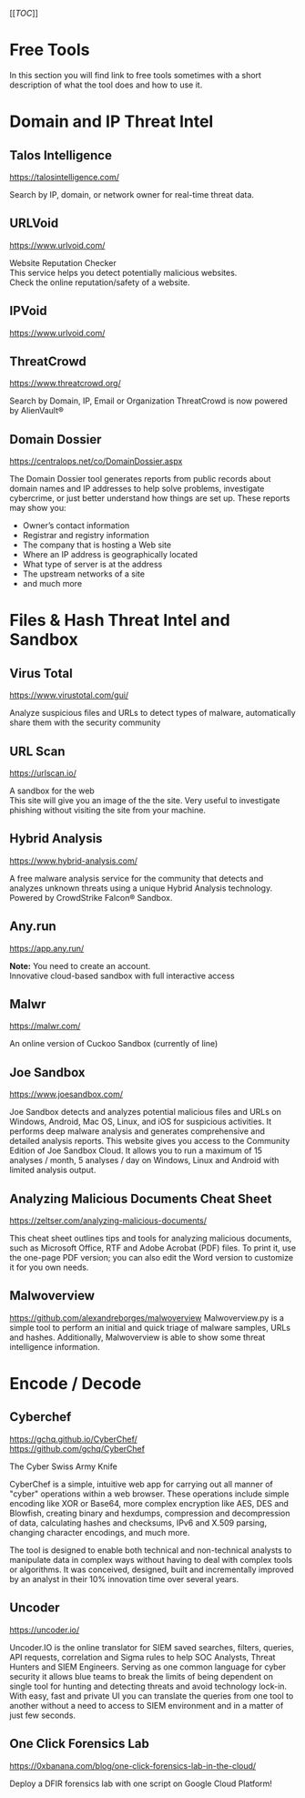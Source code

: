 [[_TOC_]]

# Free Tools

In this section you will find link to free tools sometimes with a short description of what the tool does and how to use it.

# Domain and IP Threat Intel

## Talos Intelligence

https://talosintelligence.com/  

Search by IP, domain, or network owner for real-time threat data.

## URLVoid

https://www.urlvoid.com/  

Website Reputation Checker  
This service helps you detect potentially malicious websites.  
Check the online reputation/safety of a website.  

## IPVoid

https://www.urlvoid.com/  

## ThreatCrowd

https://www.threatcrowd.org/  

Search by Domain, IP, Email or Organization 
ThreatCrowd is now powered by AlienVault® 

## Domain Dossier

https://centralops.net/co/DomainDossier.aspx  

The Domain Dossier tool generates reports from public records about domain names and IP addresses to help solve problems, investigate cybercrime, or just better understand how things are set up. These reports may show you:

- Owner’s contact information
- Registrar and registry information
- The company that is hosting a Web site
- Where an IP address is geographically located
- What type of server is at the address
- The upstream networks of a site
- and much more

# Files & Hash Threat Intel and Sandbox

## Virus Total

https://www.virustotal.com/gui/  

Analyze suspicious files and URLs to detect types of malware, automatically share them with the security community 

## URL Scan

https://urlscan.io/  

A sandbox for the web  
This site will give you an image of the the site. Very useful to investigate phishing without visiting the site from your machine.

## Hybrid Analysis

https://www.hybrid-analysis.com/  

A free malware analysis service for the community that detects and analyzes unknown threats using a unique Hybrid Analysis technology.  
Powered by CrowdStrike Falcon® Sandbox.

## Any.run

https://app.any.run/  

**Note:** You need to create an account.  
Innovative cloud-based sandbox with full interactive access 

## Malwr

https://malwr.com/  

An online version of Cuckoo Sandbox (currently of line)

## Joe Sandbox

https://www.joesandbox.com/  

Joe Sandbox detects and analyzes potential malicious files and URLs on Windows, Android, Mac OS, Linux, and iOS for suspicious activities. It performs deep malware analysis and generates comprehensive and detailed analysis reports. This website gives you access to the Community Edition of Joe Sandbox Cloud. It allows you to run a maximum of 15 analyses / month, 5 analyses / day on Windows, Linux and Android with limited analysis output.

## Analyzing Malicious Documents Cheat Sheet

https://zeltser.com/analyzing-malicious-documents/  

This cheat sheet outlines tips and tools for analyzing malicious documents, such as Microsoft Office, RTF and Adobe Acrobat (PDF) files. To print it, use the one-page PDF version; you can also edit the Word version to customize it for you own needs. 

## Malwoverview

https://github.com/alexandreborges/malwoverview
Malwoverview.py is a simple tool to perform an initial and quick triage of malware samples, URLs and hashes. Additionally, Malwoverview is able to show some threat intelligence information.

# Encode / Decode

## Cyberchef

https://gchq.github.io/CyberChef/  
https://github.com/gchq/CyberChef  

The Cyber Swiss Army Knife

CyberChef is a simple, intuitive web app for carrying out all manner of "cyber" operations within a web browser. These operations include simple encoding like XOR or Base64, more complex encryption like AES, DES and Blowfish, creating binary and hexdumps, compression and decompression of data, calculating hashes and checksums, IPv6 and X.509 parsing, changing character encodings, and much more.

The tool is designed to enable both technical and non-technical analysts to manipulate data in complex ways without having to deal with complex tools or algorithms. It was conceived, designed, built and incrementally improved by an analyst in their 10% innovation time over several years.

## Uncoder

https://uncoder.io/  

Uncoder.IO is the online translator for SIEM saved searches, filters, queries, API requests, correlation and Sigma rules to help SOC Analysts, Threat Hunters and SIEM Engineers. Serving as one common language for cyber security it allows blue teams to break the limits of being dependent on single tool for hunting and detecting threats and avoid technology lock-in. With easy, fast and private UI you can translate the queries from one tool to another without a need to access to SIEM environment and in a matter of just few seconds. 

## One Click Forensics Lab

https://0xbanana.com/blog/one-click-forensics-lab-in-the-cloud/

Deploy a DFIR forensics lab with one script on Google Cloud Platform!
